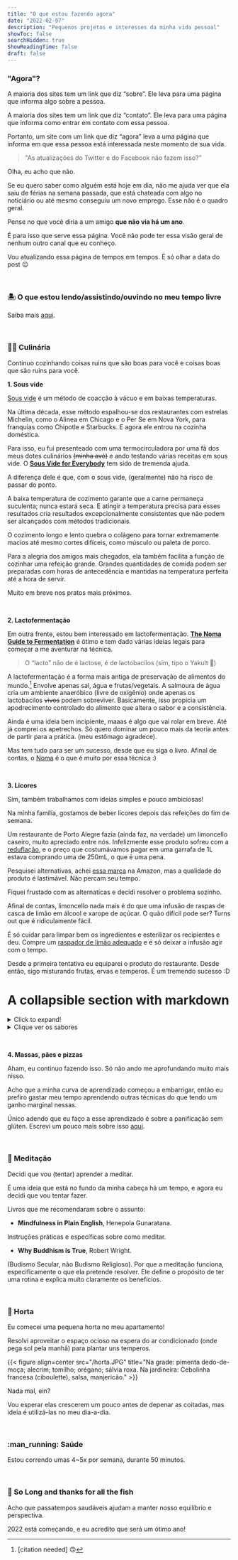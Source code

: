```yaml
---
title: "O que estou fazendo agora"
date: "2022-02-07"
description: "Pequenos projetos e interesses da minha vida pessoal"
showToc: false
searchHidden: true
ShowReadingTime: false
draft: false
---
```


### "Agora"?

A maioria dos sites tem um link que diz “sobre”. Ele leva para uma página que informa algo sobre a pessoa.

A maioria dos sites tem um link que diz “contato”. Ele leva para uma página que informa como entrar em contato com essa pessoa.

Portanto, um site com um link que diz “agora” leva a uma página que informa em que essa pessoa está interessada neste momento de sua vida.

> "As atualizações do Twitter e do Facebook não fazem isso?"

Olha, eu acho que não. 

Se eu quero saber como alguém está hoje em dia, não me ajuda ver que ela saiu de férias na semana passada, que está chateada com algo no noticiário ou até mesmo conseguiu um novo emprego. Esse não é o quadro geral.

Pense no que você diria a um amigo **que não via há um ano**.

É para isso que serve essa página. Você não pode ter essa visão geral de nenhum outro canal que eu conheço.

Vou atualizando essa página de tempos em tempos. É só olhar a data do post :wink:

&nbsp;
&nbsp;

### :desert_island: O que estou lendo/assistindo/ouvindo no meu tempo livre

Saiba mais [aqui](https://odirk.org/posts/2021/midia-consumida).

&nbsp;
&nbsp;

### :cook: Culinária

Continuo cozinhando coisas ruins que são boas para você e coisas boas que são ruins para você.

**1. Sous vide**

[Sous vide](https://pt.wikipedia.org/wiki/Sous_vide) é um método de coacção à vácuo e em baixas temperaturas. 

Na última década, esse método espalhou-se dos restaurantes com estrelas Michelin, como o Alinea em Chicago e o Per Se em Nova York, para franquias como Chipotle e Starbucks. E agora ele entrou na cozinha doméstica.

Para isso, eu fui presenteado com uma termocirculadora por uma fã dos meus dotes culinários ~~(minha avó)~~ e ando testando várias receitas em sous vide. O **[Sous Vide for Everybody](https://www.amazon.com/Sous-Vide-Everybody-Foolproof-Technique/dp/1945256494)** tem sido de tremenda ajuda.

A diferença dele é que, com o sous vide, (geralmente) não há risco de passar do ponto.

A baixa temperatura de cozimento garante que a carne permaneça suculenta; nunca estará seca. E atingir a temperatura precisa para esses resultados cria resultados excepcionalmente consistentes que não podem ser alcançados com métodos tradicionais. 

O cozimento longo e lento quebra o colágeno para tornar extremamente macios até mesmo cortes difíceis, como músculo ou paleta de porco. 

Para a alegria dos amigos mais chegados, ela também facilita a função de cozinhar uma refeição grande. Grandes quantidades de comida podem ser preparadas com horas de antecedência e mantidas na temperatura perfeita até a hora de servir.

Muito em breve nos pratos mais próximos.

&nbsp;
&nbsp;

**2. Lactofermentação**

Em outra frente, estou bem interessado em lactofermentação. **[The Noma Guide to Fermentation](https://www.amazon.com/Noma-Guide-Fermentation-lacto-ferments-Foundations/dp/1579657184)** é ótimo e tem dado várias ideias legais para começar a me aventurar na técnica.

> O “lacto” não de é lactose, é de lactobacilos (sim, tipo o Yakult :rofl:)

A lactofermentação é a forma mais antiga de preservação de alimentos do mundo.[^1] Envolve apenas sal, água e frutas/vegetais. A salmoura de água cria um ambiente anaeróbico (livre de oxigênio) onde apenas os lactobacilos ~~vivos~~ podem sobreviver. Basicamente, isso propicia um apodrecimento controlado do alimento que altera o sabor e a consistência.

[^1]: [citation needed] :upside_down_face:

Ainda é uma ideia bem incipiente, maaas é algo que vai rolar em breve. Até já comprei os apetrechos. Só quero dominar um pouco mais da teoria antes de partir para a prática. (meu estômago agradece).

Mas tem tudo para ser um sucesso, desde que eu siga o livro. Afinal de contas, o [Noma](https://en.wikipedia.org/wiki/Noma_(restaurant)) é o que é muito por essa técnica :)

&nbsp;
&nbsp;

**3. Licores**
   
Sim, também trabalhamos com ideias simples e pouco ambiciosas!

Na minha família, gostamos de beber licores depois das refeições do fim de semana.

Um restaurante de Porto Alegre fazia (ainda faz, na verdade) um limoncello caseiro, muito apreciado entre nós. Infelizmente esse produto sofreu com a [reduflação](https://pt.wikipedia.org/wiki/Redufla%C3%A7%C3%A3o), e o preço que costumávamos pagar em uma garrafa de 1L estava comprando uma de 250mL, o que é uma pena.

Pesquisei alternativas, achei [essa marca](https://www.amazon.com.br/Licor-Lim%C3%A3o-Siciliano-Cello-Limoncello/dp/B07ZJWMNJX) na Amazon, mas a qualidade do produto é lastimável. Não percam seu tempo.

Fiquei frustado com as alternaticas e decidi resolver o problema sozinho. 

Afinal de contas, limoncello nada mais é do que uma infusão de raspas de casca de limão em álcool e xarope de açúcar. O quão difícil pode ser? Turns out que é ridiculamente fácil.

É só cuidar para limpar bem os ingredientes e esterilizar os recipientes e deu. Compre um [raspador de limão adequado](https://www.amazon.com.br/Raspador-Tramontina-Utilit%C3%A0-25623180-Branco/dp/B01N4VUCB3) e é só deixar a infusão agir com o tempo.

Desde a primeira tentativa eu equiparei o produto do restaurante. Desde então, sigo misturando frutas, ervas e temperos. É um tremendo sucesso :D

# A collapsible section with markdown
<details>
  <summary>Click to expand!</summary>
  
  ## Heading
  1. A numbered
  2. list
     * With some
     * Sub bullets
</details>


<details>
  <summary>Clique ver os sabores</summary>
  
  1. Limão siciliano
  2. Bergamota
  3. Capirinha (limão taiti, cachaça e açúcar mascavo)
  4. Jabuticaba
</details>


&nbsp;
&nbsp;

**4. Massas, pães e pizzas**

Aham, eu continuo fazendo isso. Só não ando me aprofundando muito mais nisso.

Acho que a minha curva de aprendizado começou a embarrigar, então eu prefiro gastar meu tempo aprendendo outras técnicas do que tendo um ganho marginal nessas.

Único adendo que eu faço a esse aprendizado é sobre a panificação sem glúten. Escrevi um pouco mais sobre isso [aqui](https://odirk.org/posts/2021/07/gluten/).

&nbsp;
&nbsp;

### :lotus_position: Meditação

Decidi que vou (tentar) aprender a meditar.

É uma ideia que está no fundo da minha cabeça há um tempo, e agora eu decidi que vou tentar fazer.

Livros que me recomendaram sobre o assunto:

- **Mindfulness in Plain English**, Henepola Gunaratana. 

Instruções práticas e específicas sobre como meditar.

- **Why Buddhism is True**, Robert Wright. 

(Budismo Secular, não Budismo Religioso). Por que a meditação funciona, especificamente o que ela pretende resolver. Ele define o propósito de ter uma rotina e explica muito claramente os benefícios.

&nbsp;
&nbsp;

### :herb: Horta

Eu comecei uma pequena horta no meu apartamento!

Resolvi aproveitar o espaço ocioso na espera do ar condicionado (onde pega sol pela manhã) para plantar uns temperos.

{{< figure align=center src="/horta.JPG" title="Na grade: pimenta dedo-de-moça; alecrim; tomilho; orégano; sálvia roxa. Na jardineira: Cebolinha francesa (ciboulette), salsa, manjericão." >}}

Nada mal, ein?

Vou esperar elas crescerem um pouco antes de depenar as coitadas, mas ideia é utilizá-las no meu dia-a-dia.

&nbsp;
&nbsp;

### :man_running: Saúde

Estou correndo umas 4~5x por semana, durante 50 minutos.

&nbsp;
&nbsp;

### :dolphin: So Long and thanks for all the fish

Acho que passatempos saudáveis ajudam a manter nosso equilíbrio e perspectiva. 

2022 está começando, e eu acredito que será um ótimo ano!
